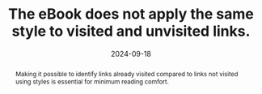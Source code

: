 ---
N: '136'
Rubrique: Liens
title: The eBook does not apply the same style to visited and unvisited links.
abstract: Making it possible to identify links already visited compared to links not visited using styles is essential for minimum reading comfort.
categories: ["Links"]
agrege: O4136-E044
opquast: '4 136'
indiceebook: '44'
description: "Rule n° 044"
before: "043"
weight: "044"
after: "045"
actif: '1'
layout: rules
date: 2024-09-18
tags: ["", ""]
objectif: ["Facilitate the identification of content already visited.", "Facilitate the identification of content remaining to be discovered.", "Encourage the discovery of new content"]
Meo: ["Do not apply the same default CSS styles for unvisited links (a or a:link selectors) and for visited links (selector a:visited). "]
Controle: ["In each page containing hyperlinks:
<ul>
<li>Control the presence and use of the :visited selector in CSS style sheets and the use of a style different from that applied to a or a:link or ;/li>
<li>Control the absence of the :visited selector in CSS stylesheets to let the default style of the reading device apply</li></ul>"]
Source: ["Opquast"]
Referentiel: [""]
Steps: ["", ""]
---